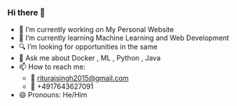 ### Hi there 👋


- 🔭 I’m currently working on My Personal Website
- 🌱 I’m currently learning Machine Learning and Web Development
- 🔍 I’m looking for opportunities in the same
- 💬 Ask me about Docker , ML , Python , Java
- 📫 How to reach me: 
  - 📧 riturajsingh2015@gmail.com 
  - 📱  +4917643627091
- 😄 Pronouns: He/Him

